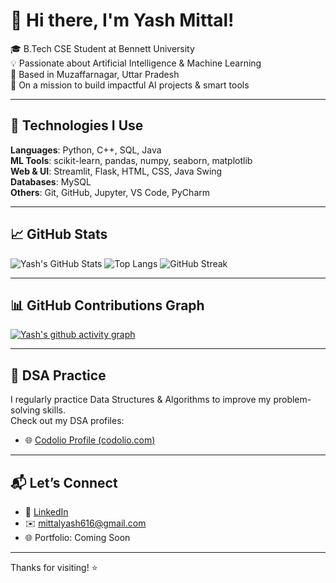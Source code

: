 
# 👋 Hi there, I'm Yash Mittal!

🎓 B.Tech CSE Student at Bennett University  
💡 Passionate about Artificial Intelligence & Machine Learning  
📍 Based in Muzaffarnagar, Uttar Pradesh  
🚀 On a mission to build impactful AI projects & smart tools

---

## 🔧 Technologies I Use

**Languages**: Python, C++, SQL, Java  
**ML Tools**: scikit-learn, pandas, numpy, seaborn, matplotlib  
**Web & UI**: Streamlit, Flask, HTML, CSS, Java Swing  
**Databases**: MySQL  
**Others**: Git, GitHub, Jupyter, VS Code, PyCharm

---

## 📈 GitHub Stats

![Yash's GitHub Stats](https://github-readme-stats.vercel.app/api?username=mittalyash616&show_icons=true&theme=radical)
![Top Langs](https://github-readme-stats.vercel.app/api/top-langs/?username=mittalyash616&layout=compact&theme=radical)
![GitHub Streak](https://streak-stats.demolab.com?user=mittalyash616&theme=radical&hide_border=true)


---

## 📊 GitHub Contributions Graph

[![Yash's github activity graph](https://github-readme-activity-graph.vercel.app/graph?username=mittalyash616&theme=react-dark)](https://github.com/ashutosh00710/github-readme-activity-graph)

---

## 🧠 DSA Practice

I regularly practice Data Structures & Algorithms to improve my problem-solving skills.  
Check out my DSA profiles:

- 🌐 [Codolio Profile (codolio.com)](https://codolio.com/profile/yash_mittal)

---

## 📬 Let’s Connect

- 💼 [LinkedIn](https://www.linkedin.com/in/yash-mittal-profile)
- ✉️ mittalyash616@gmail.com
- 🌐 Portfolio: Coming Soon

---

Thanks for visiting! ⭐
